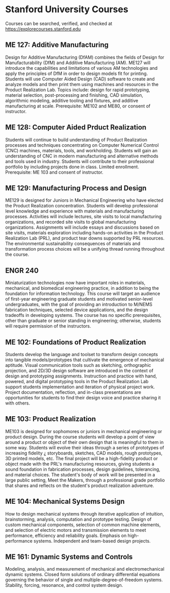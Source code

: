 # Stanford University Courses
Courses can be searched, verified, and checked at https://explorecourses.stanford.edu

## ME 127: Additive Manufacturing
Design for Additive Manufacturing (DfAM) combines the fields of Design for Manufacturability (DfM) and Additive Manufacturing (AM). ME127 will introduce the capabilities and limitations of various AM technologies and apply the principles of DfM in order to design models fit for printing. Students will use Computer Aided Design (CAD) software to create and analyze models and then print them using machines and resources in the Product Realization Lab. Topics include: design for rapid prototyping, material selection, post-processing and finishing, CAD simulation, algorithmic modeling, additive tooling and fixtures, and additive manufacturing at scale. Prerequisite: ME102 and ME80, or consent of instructor.
## ME 128: Computer Aided Prduct Realization
Students will continue to build understanding of Product Realization processes and techniques concentrating on Computer Numerical Control (CNC) machines, materials, tools, and workholding. Students will gain an understanding of CNC in modern manufacturing and alternative methods and tools used in industry. Students will contribute to their professional portfolio by including projects done in class. Limited enrollment. Prerequisite: ME 103 and consent of instructor.
## ME 129: Manufacturing Process and Design
ME129 is designed for Juniors in Mechanical Engineering who have elected the Product Realization concentration. Students will develop professional level knowledge and experience with materials and manufacturing processes. Activities will include lectures, site visits to local manufacturing organizations, and recorded site visits to global manufacturing organizations. Assignments will include essays and discussions based on site visits, materials exploration including hands-on activities in the Product Realization Lab (PRL), and product tear downs supported by PRL resources. The environmental sustainability consequences of materials and transformation process choices will be a unifying thread running throughout the course. 
## ENGR 240
Miniaturization technologies now have important roles in materials, mechanical, and biomedical engineering practice, in addition to being the foundation for information technology. This course will target an audience of first-year engineering graduate students and motivated senior-level undergraduates, with the goal of providing an introduction to M/NEMS fabrication techniques, selected device applications, and the design tradeoffs in developing systems. The course has no specific prerequisites, other than graduate or senior standing in engineering; otherwise, students will require permission of the instructors.
## ME 102: Foundations of Product Realization
Students develop the language and toolset to transform design concepts into tangible models/prototypes that cultivate the emergence of mechanical aptitude. Visual communication tools such as sketching, orthographic projection, and 2D/3D design software are introduced in the context of design and prototyping assignments. Instruction and practice with hand, powered, and digital prototyping tools in the Product Realization Lab support students implementation and iteration of physical project work. Project documentation, reflection, and in-class presentations are opportunities for students to find their design voice and practice sharing it with others. 
## ME 103: Product Realization 
ME103 is designed for sophomores or juniors in mechanical engineering or product design. During the course students will develop a point of view around a product or object of their own design that is meaningful to them in some way. Students will evolve their ideas through a series of prototypes of increasing fidelity ¿ storyboards, sketches, CAD models, rough prototypes, 3D printed models, etc. The final project will be a high-fidelity product or object made with the PRL's manufacturing resources, giving students a sound foundation in fabrication processes, design guidelines, tolerancing, and material choices. The student's body of work will be presented in a large public setting, Meet the Makers, through a professional grade portfolio that shares and reflects on the student's product realization adventure. 
## ME 104: Mechanical Systems Design
How to design mechanical systems through iterative application of intuition, brainstorming, analysis, computation and prototype testing. Design of custom mechanical components, selection of common machine elements, and selection of electric motors and transmission elements to meet performance, efficiency and reliability goals. Emphasis on high-performance systems. Independent and team-based design projects. 
## ME 161: Dynamic Systems and Controls
Modeling, analysis, and measurement of mechanical and electromechanical dynamic systems. Closed form solutions of ordinary differential equations governing the behavior of single and multiple-degree-of-freedom systems. Stability, forcing, resonance, and control system design. 
